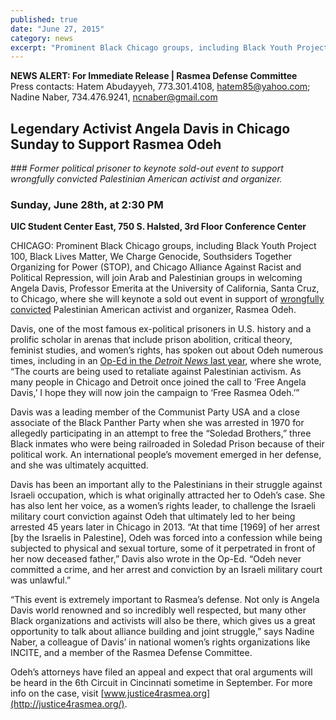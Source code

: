 ```yaml
---
published: true
date: "June 27, 2015"
category: news
excerpt: "Prominent Black Chicago groups, including Black Youth Project 100, Black Lives Matter, We Charge Genocide, Southsiders Together Organizing for Power (STOP), and Chicago Alliance Against Racist and Political Repression, will join Arab and Palestinian groups in welcoming Angela Davis to Chicago, where she will keynote a sold out event in support of Rasmea."
---
```


**NEWS ALERT: For Immediate Release | Rasmea Defense Committee**
<br>Press contacts: Hatem Abudayyeh, 773.301.4108, hatem85@yahoo.com; Nadine Naber, 734.476.9241, ncnaber@gmail.com 

## Legendary Activist Angela Davis in Chicago Sunday to Support Rasmea Odeh

_### Former political prisoner to keynote sold-out event to support wrongfully convicted Palestinian American activist and organizer._

### Sunday, June 28th, at 2:30 PM
**UIC Student Center East, 750 S. Halsted, 3rd Floor Conference Center**

CHICAGO: Prominent Black Chicago groups, including Black Youth Project 100, Black Lives Matter, We Charge Genocide, Southsiders Together Organizing for Power (STOP), and Chicago Alliance Against Racist and Political Repression, will join Arab and Palestinian groups in welcoming Angela Davis, Professor Emerita at the University of California, Santa Cruz, to Chicago, where she will keynote a sold out event in support of [wrongfully convicted](http://justice4rasmea.org/news/2014/11/10/rasmea-found-guilty/) Palestinian American activist and organizer, Rasmea Odeh.

Davis, one of the most famous ex-political prisoners in U.S. history and a prolific scholar in arenas that include prison abolition, critical theory, feminist studies, and women’s rights, has spoken out about Odeh numerous times, including in an [Op-Ed in the _Detroit News_ last year](http://www.detroitnews.com/story/opinion/2014/11/04/angela-davis-free-rasmea-odea/18429933/), where she wrote, “The courts are being used to retaliate against Palestinian activism. As many people in Chicago and Detroit once joined the call to ‘Free Angela Davis,’ I hope they will now join the campaign to ‘Free Rasmea Odeh.’”

Davis was a leading member of the Communist Party USA and a close associate of the Black Panther Party when she was arrested in 1970 for allegedly participating in an attempt to free the “Soledad Brothers,” three Black inmates who were being railroaded in Soledad Prison because of their political work. An international people’s movement emerged in her defense, and she was ultimately acquitted.

Davis has been an important ally to the Palestinians in their struggle against Israeli occupation, which is what originally attracted her to Odeh’s case. She has also lent her voice, as a women’s rights leader, to challenge the Israeli military court conviction against Odeh that ultimately led to her being arrested 45 years later in Chicago in 2013. “At that time [1969] of her arrest [by the Israelis in Palestine], Odeh was forced into a confession while being subjected to physical and sexual torture, some of it perpetrated in front of her now deceased father,” Davis also wrote in the Op-Ed. “Odeh never committed a crime, and her arrest and conviction by an Israeli military court was unlawful.”

“This event is extremely important to Rasmea’s defense. Not only is Angela Davis world renowned and so incredibly well respected, but many other Black organizations and activists will also be there, which gives us a great opportunity to talk about alliance building and joint struggle,” says Nadine Naber, a colleague of Davis’ in national women’s rights organizations like INCITE, and a member of the Rasmea Defense Committee.

Odeh’s attorneys have filed an appeal and expect that oral arguments will be heard in the 6th Circuit in Cincinnati sometime in September. For more info on the case, visit [www.justice4rasmea.org](http://justice4rasmea.org/).
